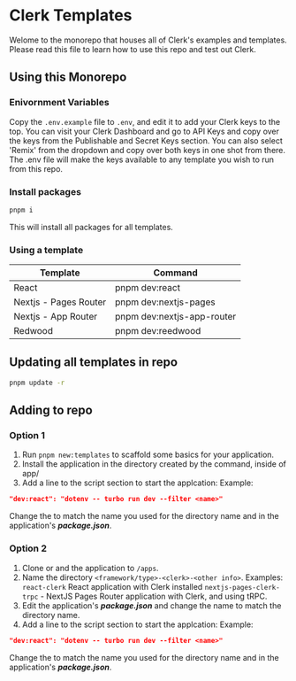 # Clerk Templates

Welome to the monorepo that houses all of Clerk's examples and templates. Please read this file to learn how to use this repo and test out Clerk.

## Using this Monorepo

### Enivornment Variables

Copy the `.env.example` file to `.env`, and edit it to add your Clerk keys to the top. You can visit your Clerk Dashboard and go to API Keys and copy over the keys from the Publishable and Secret Keys section. You can also select 'Remix' from the dropdown and copy over both keys in one shot from there. The .env file will make the keys available to any template you wish to run from this repo.

### Install packages 

```bash
pnpm i 
```
This will install all packages for all templates.

### Using a template

|Template|Command|
|---|---|
|React | pnpm dev:react |
|Nextjs - Pages Router|pnpm dev:nextjs-pages|
|Nextjs - App Router|pnpm dev:nextjs-app-router|
|Redwood|pnpm dev:reedwood|



## Updating all templates in repo

```bash
pnpm update -r
```

## Adding to repo

### Option 1

1. Run `pnpm new:templates` to scaffold some basics for your application.
2. Install the application in the directory created by the command, inside of app/
3. Add a line to the script section to start the applcation:
Example: 
```json
"dev:react": "dotenv -- turbo run dev --filter <name>"
```
Change the ***<name>*** to match the name you used for the directory name and in the application's ***package.json***.


### Option 2

1. Clone or and the application to `/apps`.
2. Name the directory `<framework/type>-<clerk>-<other info>`.
Examples:
`react-clerk` React application with Clerk installed
`nextjs-pages-clerk-trpc` - NextJS Pages Router application with Clerk, and using tRPC.
3. Edit the application's ***package.json*** and change the name to match the directory name.
4. Add a line to the script section to start the applcation:
Example: 
```json
"dev:react": "dotenv -- turbo run dev --filter <name>"
```
Change the ***<name>*** to match the name you used for the directory name and in the application's ***package.json***.
